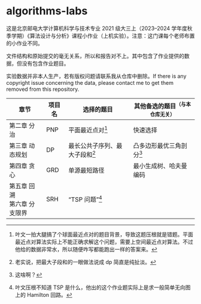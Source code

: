 # algorithms-labs

这是北京邮电大学计算机科学与技术专业 2021 级大三上（2023–2024 学年度秋季学期）《算法设计与分析》课程小作业（上机实验）。注意：这门课每个老师布置的小作业不同。

文件结构和原始提交的毫无关系，所以和报告对不上。其中包含了作业提供的数据，但没有包含作业题目。

实验数据并非本人生产，若有版权问题请联系我从仓库中删除。If there is any copyright issue concerning the data, please contact me to get them removed from this repository.

| 章节                           | 项目名 | 选择的题目                     | 其他备选的题目<sup>（与本仓库无关）</sup> |
| ------------------------------ | ------ | ------------------------------ | ----------------------------------------- |
| 第二章 分治                    | PNP    | 平面最近点对[^1]               | 快速选择                                  |
| 第三章 动态规划                | DP     | 最长公共子序列、最大子段和[^2] | 凸多边形最优三角剖分[^3]                  |
| 第四章 贪心                    | GRD    | 单源最短路径                   | 最小生成树、哈夫曼编码                    |
| 第五章 回溯<br>第六章 分支限界 | SRH    | “TSP 问题”[^4]                 |                                           |

[^1]: 叶文一拍大腿搞了个球面最近点对的题目背景，导致这题压根就是错题。平面最近点对算法实际上不能正确求解这个问题，需要上空间最近点对算法。不过他给的数据非常水，所以随便咋写都能跑出一样的答案来。
[^2]: 老实说，把最大子段和的一眼做法说成 dp 简直是纯扯淡。
[^3]: 这啥啊？
[^4]: 叶文压根不知道 TSP 是什么，他出的这个作业题实际上是求一般简单无向图上的 Hamilton 回路。[^5][^6]
[^5]: 其他班的同学在课程群指出他的错误被他扣了一通问号，他好像到最后也没相信自己是错的。
[^6]: 虽然他对 TSP 原问题的认识是错误的，但是他的课件里抄来的内容是解决正儿八经 TSP 的问题的算法。这些算法中有的不能应用在求一般图的 Hamilton 回路上（或者说，可以套上去应用但没有实用意义），但他对此浑然不知。
